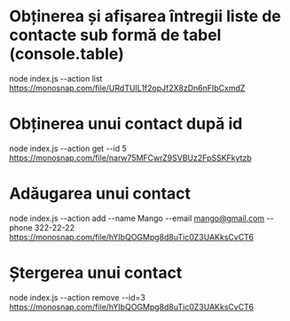 # Obținerea și afișarea întregii liste de contacte sub formă de tabel (console.table)
node index.js --action list https://monosnap.com/file/URdTUIL1f2opJf2X8zDn6nFIbCxmdZ

# Obținerea unui contact după id
node index.js --action get --id 5 https://monosnap.com/file/narw75MFCwrZ9SVBUz2FpSSKFkytzb

# Adăugarea unui contact
node index.js --action add --name Mango --email mango@gmail.com --phone 322-22-22 https://monosnap.com/file/hYIbQOGMpg8d8uTic0Z3UAKksCvCT6

# Ștergerea unui contact
node index.js --action remove --id=3
https://monosnap.com/file/hYIbQOGMpg8d8uTic0Z3UAKksCvCT6